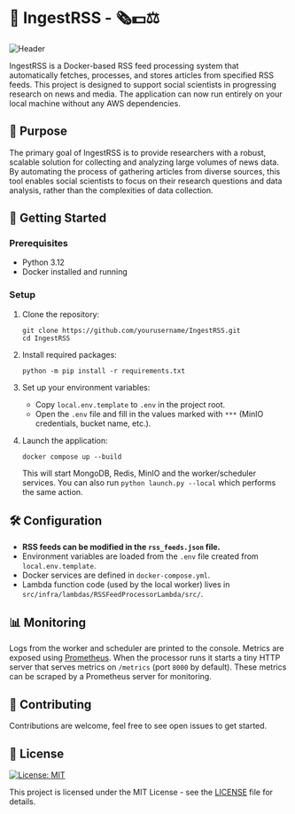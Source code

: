 # 🚀 IngestRSS - 🗞️💵⚖️

![Header](wallpaper.png)

IngestRSS is a Docker-based RSS feed processing system that automatically fetches, processes, and stores articles from specified RSS feeds. This project is designed to support social scientists in progressing research on news and media. The application can now run entirely on your local machine without any AWS dependencies.

## 🎯 Purpose

The primary goal of IngestRSS is to provide researchers with a robust, scalable solution for collecting and analyzing large volumes of news data. By automating the process of gathering articles from diverse sources, this tool enables social scientists to focus on their research questions and data analysis, rather than the complexities of data collection.

## 🚀 Getting Started

### Prerequisites

- Python 3.12
- Docker installed and running

### Setup

1. Clone the repository:
   ```
   git clone https://github.com/yourusername/IngestRSS.git
   cd IngestRSS
   ```

2. Install required packages:
   ```
   python -m pip install -r requirements.txt
   ```

3. Set up your environment variables:
   - Copy `local.env.template` to `.env` in the project root.
   - Open the `.env` file and fill in the values marked with `***` (MinIO credentials, bucket name, etc.).

4. Launch the application:
   ```
   docker compose up --build
   ```
   This will start MongoDB, Redis, MinIO and the worker/scheduler services. You can also run `python launch.py --local` which performs the same action.

## 🛠️ Configuration

- **RSS feeds can be modified in the `rss_feeds.json` file.**
- Environment variables are loaded from the `.env` file created from `local.env.template`.
- Docker services are defined in `docker-compose.yml`.
- Lambda function code (used by the local worker) lives in `src/infra/lambdas/RSSFeedProcessorLambda/src/`.

## 📊 Monitoring

Logs from the worker and scheduler are printed to the console. Metrics are
exposed using [Prometheus](https://prometheus.io/). When the processor runs it
starts a tiny HTTP server that serves metrics on `/metrics` (port `8000` by
default). These metrics can be scraped by a Prometheus server for monitoring.

## 🤝 Contributing

Contributions are welcome, feel free to see open issues to get started. 


## 📄 License

[![License: MIT](https://img.shields.io/badge/License-MIT-green.svg)](https://opensource.org/licenses/MIT)

This project is licensed under the MIT License - see the [LICENSE](LICENSE) file for details.

